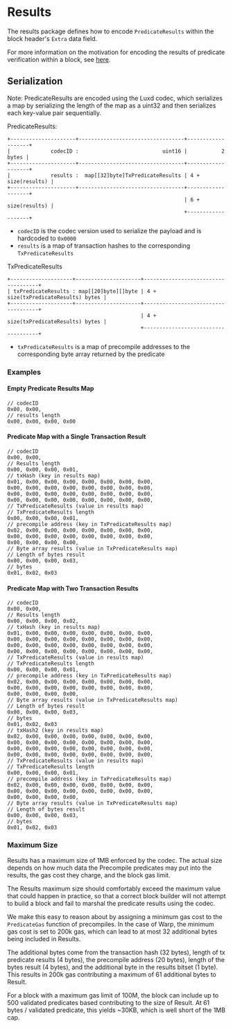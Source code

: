 # Results

The results package defines how to encode `PredicateResults` within the block header's `Extra` data field.

For more information on the motivation for encoding the results of predicate verification within a block, see [here](../../x/warp/README.md#re-processing-historical-blocks).

## Serialization

Note: PredicateResults are encoded using the Luxd codec, which serializes a map by serializing the length of the map as a uint32 and then serializes each key-value pair sequentially.

PredicateResults:
```
+---------------------+----------------------------------+-------------------+
|             codecID :                           uint16 |           2 bytes |
+---------------------+----------------------------------+-------------------+
|             results :  map[[32]byte]TxPredicateResults | 4 + size(results) |
+---------------------+----------------------------------+-------------------+
                                                         | 6 + size(results) |
                                                         +-------------------+
```

- `codecID` is the codec version used to serialize the payload and is hardcoded to `0x0000`
- `results` is a map of transaction hashes to the corresponding `TxPredicateResults`

TxPredicateResults
```
+--------------------+---------------------+------------------------------------+
| txPredicateResults : map[[20]byte][]byte | 4 + size(txPredicateResults) bytes |
+--------------------+---------------------+------------------------------------+
                                           | 4 + size(txPredicateResults) bytes |
                                           +------------------------------------+
```

- `txPredicateResults` is a map of precompile addresses to the corresponding byte array returned by the predicate

### Examples

#### Empty Predicate Results Map

```
// codecID
0x00, 0x00,
// results length
0x00, 0x00, 0x00, 0x00
```

#### Predicate Map with a Single Transaction Result

```
// codecID
0x00, 0x00,
// Results length
0x00, 0x00, 0x00, 0x01,
// txHash (key in results map)
0x01, 0x00, 0x00, 0x00, 0x00, 0x00, 0x00, 0x00,
0x00, 0x00, 0x00, 0x00, 0x00, 0x00, 0x00, 0x00,
0x00, 0x00, 0x00, 0x00, 0x00, 0x00, 0x00, 0x00,
0x00, 0x00, 0x00, 0x00, 0x00, 0x00, 0x00, 0x00,
// TxPredicateResults (value in results map)
// TxPredicateResults length
0x00, 0x00, 0x00, 0x01,
// precompile address (key in TxPredicateResults map)
0x02, 0x00, 0x00, 0x00, 0x00, 0x00, 0x00, 0x00,
0x00, 0x00, 0x00, 0x00, 0x00, 0x00, 0x00, 0x00,
0x00, 0x00, 0x00, 0x00,
// Byte array results (value in TxPredicateResults map)
// Length of bytes result
0x00, 0x00, 0x00, 0x03,
// bytes
0x01, 0x02, 0x03
```

#### Predicate Map with Two Transaction Results

```
// codecID
0x00, 0x00,
// Results length
0x00, 0x00, 0x00, 0x02,
// txHash (key in results map)
0x01, 0x00, 0x00, 0x00, 0x00, 0x00, 0x00, 0x00,
0x00, 0x00, 0x00, 0x00, 0x00, 0x00, 0x00, 0x00,
0x00, 0x00, 0x00, 0x00, 0x00, 0x00, 0x00, 0x00,
0x00, 0x00, 0x00, 0x00, 0x00, 0x00, 0x00, 0x00,
// TxPredicateResults (value in results map)
// TxPredicateResults length
0x00, 0x00, 0x00, 0x01,
// precompile address (key in TxPredicateResults map)
0x02, 0x00, 0x00, 0x00, 0x00, 0x00, 0x00, 0x00,
0x00, 0x00, 0x00, 0x00, 0x00, 0x00, 0x00, 0x00,
0x00, 0x00, 0x00, 0x00,
// Byte array results (value in TxPredicateResults map)
// Length of bytes result
0x00, 0x00, 0x00, 0x03,
// bytes
0x01, 0x02, 0x03
// txHash2 (key in results map)
0x02, 0x00, 0x00, 0x00, 0x00, 0x00, 0x00, 0x00,
0x00, 0x00, 0x00, 0x00, 0x00, 0x00, 0x00, 0x00,
0x00, 0x00, 0x00, 0x00, 0x00, 0x00, 0x00, 0x00,
0x00, 0x00, 0x00, 0x00, 0x00, 0x00, 0x00, 0x00,
// TxPredicateResults (value in results map)
// TxPredicateResults length
0x00, 0x00, 0x00, 0x01,
// precompile address (key in TxPredicateResults map)
0x02, 0x00, 0x00, 0x00, 0x00, 0x00, 0x00, 0x00,
0x00, 0x00, 0x00, 0x00, 0x00, 0x00, 0x00, 0x00,
0x00, 0x00, 0x00, 0x00,
// Byte array results (value in TxPredicateResults map)
// Length of bytes result
0x00, 0x00, 0x00, 0x03,
// bytes
0x01, 0x02, 0x03
```

### Maximum Size

Results has a maximum size of 1MB enforced by the codec. The actual size depends on how much data the Precompile predicates may put into the results, the gas cost they charge, and the block gas limit.

The Results maximum size should comfortably exceed the maximum value that could happen in practice, so that a correct block builder will not attempt to build a block and fail to marshal the predicate results using the codec.

We make this easy to reason about by assigning a minimum gas cost to the `PredicateGas` function of precompiles. In the case of Warp, the minimum gas cost is set to 200k gas, which can lead to at most 32 additional bytes being included in Results.

The additional bytes come from the transaction hash (32 bytes), length of tx predicate results (4 bytes), the precompile address (20 bytes), length of the bytes result (4 bytes), and the additional byte in the results bitset (1 byte). This results in 200k gas contributing a maximum of 61 additional bytes to Result.

For a block with a maximum gas limit of 100M, the block can include up to 500 validated predicates based contributing to the size of Result. At 61 bytes / validated predicate, this yields ~30KB, which is well short of the 1MB cap.
